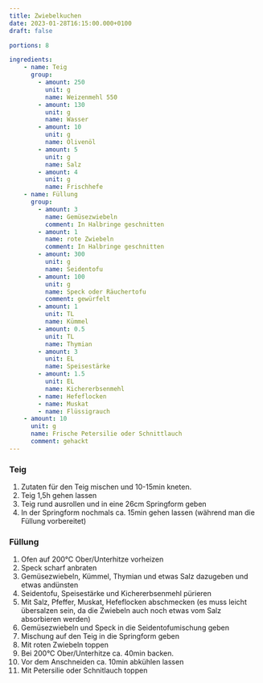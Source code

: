 ```yaml
---
title: Zwiebelkuchen
date: 2023-01-28T16:15:00.000+0100
draft: false

portions: 8

ingredients:
    - name: Teig
      group:
        - amount: 250
          unit: g
          name: Weizenmehl 550
        - amount: 130
          unit: g
          name: Wasser
        - amount: 10
          unit: g
          name: Olivenöl
        - amount: 5
          unit: g
          name: Salz
        - amount: 4
          unit: g
          name: Frischhefe
    - name: Füllung
      group:
        - amount: 3
          name: Gemüsezwiebeln
          comment: In Halbringe geschnitten
        - amount: 1
          name: rote Zwiebeln
          comment: In Halbringe geschnitten
        - amount: 300
          unit: g
          name: Seidentofu
        - amount: 100
          unit: g
          name: Speck oder Räuchertofu
          comment: gewürfelt
        - amount: 1
          unit: TL
          name: Kümmel
        - amount: 0.5
          unit: TL
          name: Thymian
        - amount: 3
          unit: EL
          name: Speisestärke
        - amount: 1.5
          unit: EL
          name: Kichererbsenmehl
        - name: Hefeflocken
        - name: Muskat
        - name: Flüssigrauch
    - amount: 10
      unit: g
      name: Frische Petersilie oder Schnittlauch
      comment: gehackt
---
```


### Teig

1. Zutaten für den Teig mischen und 10-15min kneten.
2. Teig 1,5h gehen lassen
3. Teig rund ausrollen und in eine 26cm Springform geben
4. In der Springform nochmals ca. 15min gehen lassen (während man die Füllung vorbereitet)

### Füllung

1. Ofen auf 200°C Ober/Unterhitze vorheizen
2. Speck scharf anbraten
3. Gemüsezwiebeln, Kümmel, Thymian und etwas Salz dazugeben und etwas andünsten
4. Seidentofu, Speisestärke und Kichererbsenmehl pürieren
5. Mit Salz, Pfeffer, Muskat, Hefeflocken abschmecken (es muss leicht übersalzen sein, da die Zwiebeln auch noch etwas vom Salz absorbieren werden)
6. Gemüsezwiebeln und Speck in die Seidentofumischung geben
7. Mischung auf den Teig in die Springform geben
8. Mit roten Zwiebeln toppen
9. Bei 200°C Ober/Unterhitze ca. 40min backen.
10. Vor dem Anschneiden ca. 10min abkühlen lassen
11. Mit Petersilie oder Schnitlauch toppen
